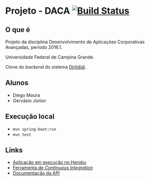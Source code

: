 Projeto - DACA [![Build Status](https://travis-ci.org/equipe-daca/projeto.svg?branch=master)](https://travis-ci.org/equipe-daca/projeto)
==============

## O que é
Projeto da disciplina Desenvolvimento de Aplicações Corporativas Avançadas, período 2016.1. 

Universidade Federal de Campina Grande.

Clone do _backend_ do sistema [Dirlididi](http://dirlididi.com/client/index.html).

## Alunos
- Diego Moura
- Gervásio Júnior

## Execução local

- `mvn spring-boot:run`
- `mvn test`


## Links

- [Aplicação em execução no Heroku](http://projeto-daca.herokuapp.com/)
- [Ferramenta de _Continuous Integration_](https://travis-ci.org/equipe-daca/projeto)
- [Documentação da API](http://projeto-daca.herokuapp.com/swagger-ui.html)
